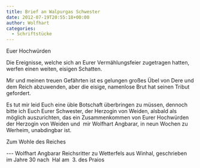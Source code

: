 ```yaml
---
title: Brief an Walpurgas Schwester
date: 2012-07-19T20:55:18+00:00
author: Wolfhart
categories:
  - Schriftstücke
---
```


Euer Hochwürden

Die Ereignisse, welche sich an Eurer Vermählungsfeier zugetragen hatten, werfen einen weiten, eisigen Schatten.<!--more-->



Mir und meinen treuen Gefährten ist es gelungen großes Übel von Dere und dem Reich abzuwenden, aber die eisige, namenlose Brut hat seinen Tribut gefordert.

Es tut mir leid Euch eine üble Botschaft überbringen zu müssen, dennoch bitte ich Euch Eurer Schwester, der Herzogin von Weiden, alsbald als möglich auszurichten, das ein Zusammenkommen von Eurer Hochwürden der Herzogin von Weiden und  mir Wolfhart Angbarar, in neun Wochen zu Werheim, unabdingbar ist.

Zum Wohle des Reiches

--- Wolfhart Angbarar Reichsritter zu Wetterfels aus Winhal, geschrieben  im Jahre 30 nach  Hal am  3. des Praios
